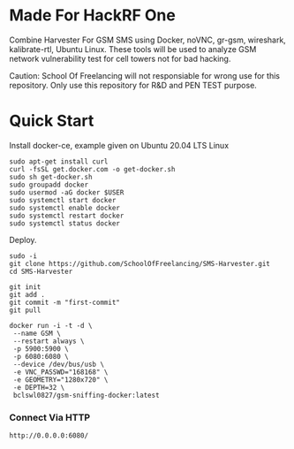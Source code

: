 # Made For HackRF One

Combine Harvester For GSM SMS using Docker, noVNC, gr-gsm, wireshark, kalibrate-rtl, Ubuntu Linux. These tools will be used to analyze GSM network vulnerability test for cell towers not for bad hacking. 

Caution: School Of Freelancing will not responsiable for wrong use for this repository. Only use this repository for R&D and PEN TEST purpose.  


# Quick Start

Install docker-ce, example given on Ubuntu 20.04 LTS Linux 

```
sudo apt-get install curl
curl -fsSL get.docker.com -o get-docker.sh
sudo sh get-docker.sh
sudo groupadd docker
sudo usermod -aG docker $USER
sudo systemctl start docker
sudo systemctl enable docker  
sudo systemctl restart docker
sudo systemctl status docker
```

Deploy.

```
sudo -i
git clone https://github.com/SchoolOfFreelancing/SMS-Harvester.git
cd SMS-Harvester 

git init
git add .
git commit -m "first-commit"
git pull
```

```
docker run -i -t -d \
 --name GSM \
 --restart always \
 -p 5900:5900 \
 -p 6080:6080 \
 --device /dev/bus/usb \
 -e VNC_PASSWD="168168" \
 -e GEOMETRY="1280x720" \
 -e DEPTH=32 \
 bclswl0827/gsm-sniffing-docker:latest
```

### Connect Via HTTP
```
http://0.0.0.0:6080/
```

